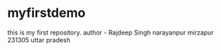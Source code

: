 # myfirstdemo
this is my first repository.
author - Rajdeep Singh
narayanpur mirzapur 231305 uttar pradesh
